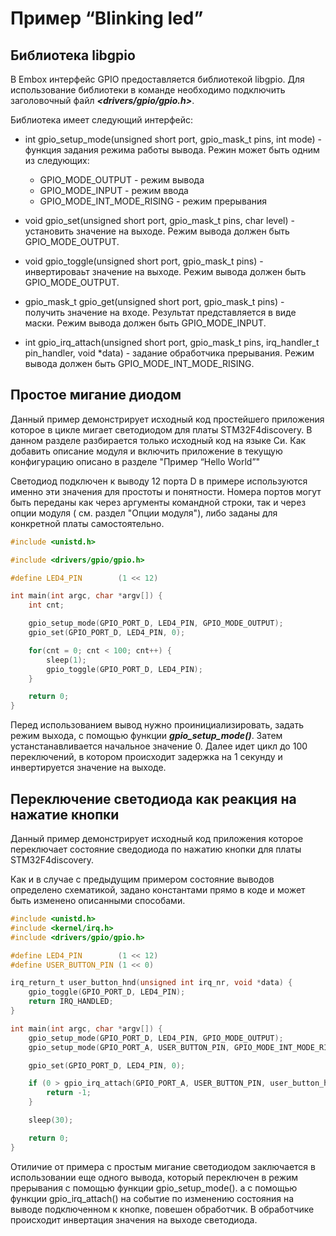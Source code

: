 # Пример “Blinking led”

## Библиотека libgpio
В Embox интерфейс GPIO предоставляется библиотекой libgpio. Для использование библиотеки в команде необходимо подключить заголовочный файл ***<drivers/gpio/gpio.h>***.

Библиотека имеет следующий интерфейс:

* int gpio_setup_mode(unsigned short port, gpio_mask_t pins, int mode) - функция задания режима работы вывода. Режин может быть одним из следующих:

    * GPIO_MODE_OUTPUT - режим вывода
    * GPIO_MODE_INPUT - режим ввода
    * GPIO_MODE_INT_MODE_RISING - режим прерывания
* void gpio_set(unsigned short port, gpio_mask_t pins, char level) - установить значение на выходе. Режим вывода должен быть GPIO_MODE_OUTPUT.
* void gpio_toggle(unsigned short port, gpio_mask_t pins) - инвертироваьт значение на выходе. Режим вывода должен быть GPIO_MODE_OUTPUT.
* gpio_mask_t gpio_get(unsigned short port, gpio_mask_t pins) - получить значение на входе. Результат представляется в виде маски. Режим вывода должен быть GPIO_MODE_INPUT.
* int gpio_irq_attach(unsigned short port, gpio_mask_t pins, irq_handler_t pin_handler, void *data) - задание обработчика прерывания. Режим вывода должен быть GPIO_MODE_INT_MODE_RISING.

## Простое мигание диодом
Данный пример демонстрирует исходный код простейшего приложения которое в цикле мигает светодиодом для платы STM32F4discovery. В данном разделе разбирается только исходный код на языке Си. Как добавить описание модуля и включить приложение в текущую конфигурацию описано в разделе "Пример “Hello World”"

Светодиод подключен к выводу 12 порта D в примере используются именно эти значения для простоты и понятности. Номера портов могут быть переданы как через аргументы командной строки, так и через опции модуля ( см. раздел "Опции модуля"), либо заданы для конкретной платы самостоятельно.

```c
#include <unistd.h>

#include <drivers/gpio/gpio.h>

#define LED4_PIN        (1 << 12)

int main(int argc, char *argv[]) {
    int cnt;

    gpio_setup_mode(GPIO_PORT_D, LED4_PIN, GPIO_MODE_OUTPUT);
    gpio_set(GPIO_PORT_D, LED4_PIN, 0);

    for(cnt = 0; cnt < 100; cnt++) {
        sleep(1);
        gpio_toggle(GPIO_PORT_D, LED4_PIN);
    }

    return 0;
}
```

Перед использованием вывод нужно проинициализировать, задать режим выхода, с помощью функции ***gpio_setup_mode()***. Затем устанстанавливается начальное значение 0.
Далее идет цикл до 100 переключений, в котором происходит задержка на 1 секунду и инвертируется значение на выходе.

## Переключение светодиода как реакция на нажатие кнопки

Данный пример демонстрирует исходный код приложения которое переключает состояние сведодиода по нажатию кнопки для платы STM32F4discovery.

Как и в случае с предыдущим примером состояние выводов определено схематикой, задано константами прямо в коде и может быть изменено описанными способами.

```c
#include <unistd.h>
#include <kernel/irq.h>
#include <drivers/gpio/gpio.h>

#define LED4_PIN        (1 << 12)
#define USER_BUTTON_PIN (1 << 0)

irq_return_t user_button_hnd(unsigned int irq_nr, void *data) {
    gpio_toggle(GPIO_PORT_D, LED4_PIN);
    return IRQ_HANDLED;
}

int main(int argc, char *argv[]) {
    gpio_setup_mode(GPIO_PORT_D, LED4_PIN, GPIO_MODE_OUTPUT);
    gpio_setup_mode(GPIO_PORT_A, USER_BUTTON_PIN, GPIO_MODE_INT_MODE_RISING);

    gpio_set(GPIO_PORT_D, LED4_PIN, 0);

    if (0 > gpio_irq_attach(GPIO_PORT_A, USER_BUTTON_PIN, user_button_hnd, NULL)) {
        return -1;
    }

    sleep(30);

    return 0;
}
```

Отиличие от примера с простым мигание светодиодом заключается в использовании еще одного вывода, который переключен в режим прерывания с помощью функции gpio_setup_mode(). а с помощью функции gpio_irq_attach() на событие по изменению состояния на выводе подключенном к кнопке, повешен обработчик. В обработчике происходит инвертация значения на выходе светодиода.


